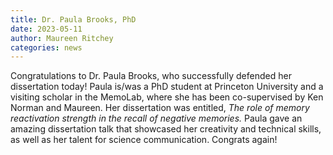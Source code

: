 ```yaml
---
title: Dr. Paula Brooks, PhD
date: 2023-05-11
author: Maureen Ritchey
categories: news
---
```


Congratulations to Dr. Paula Brooks, who successfully defended her dissertation today! Paula is/was a PhD student at Princeton University and a visiting scholar in the MemoLab, where she has been co-supervised by Ken Norman and Maureen. Her dissertation was entitled, *The role of memory reactivation strength in the recall of negative memories.* Paula gave an amazing dissertation talk that showcased her creativity and technical skills, as well as her talent for science communication. Congrats again!
